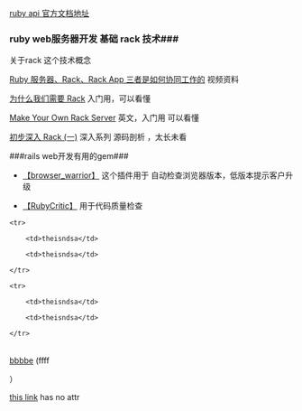 ﻿[ruby  api 官方文档地址](http://ruby-doc.org/core-2.3.1/)

<style>

tr{

color: colo;




}

</style>






### ruby web服务器开发 基础 rack 技术###

关于rack 这个技术概念

[Ruby 服务器、Rack、Rack App 三者是如何协同工作的](https://ruby-china.org/topics/13601)
    视频资料 

[为什么我们需要 Rack](https://ruby-china.org/topics/21517)
    入门用，可以看懂

[Make Your Own Rack Server](http://www.blrice.net/blog/2015/05/31/make-your-own-rack-server/)  英文，入门用 可以看懂

[初步深入 Rack (一)](https://ruby-china.org/topics/24166)  深入系列 源码剖析 ，太长未看


###rails web开发有用的gem###




* [【browser_warrior】](https://github.com/80percent/browser_warrior)    这个插件用于 自动检查浏览器版本，低版本提示客户升级




* [【RubyCritic】](https://ruby-china.org/topics/30746) 用于代码质量检查




<table>

	<tr>

		<td>theisndsa</td>

		<td>theisndsa</td>

	</tr>

	<tr>

		<td>theisndsa</td>

		<td>theisndsa</td>

	</tr>

</table>

[bbbbe](http://www.baidu.com) (ffff


）

[this link](http://www.baidu.com) has no attr 